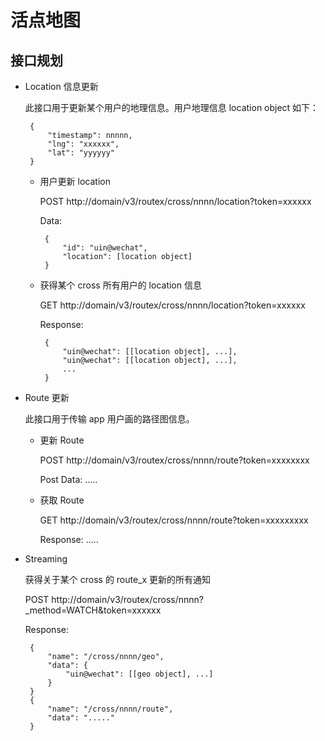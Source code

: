 # 活点地图

## 接口规划

 - Location 信息更新

    此接口用于更新某个用户的地理信息。用户地理信息 location object 如下：

        {
            "timestamp": nnnnn,
            "lng": "xxxxxx",
            "lat": "yyyyyy"
        }

     - 用户更新 location
     
        POST http://domain/v3/routex/cross/nnnn/location?token=xxxxxx

        Data: 

            {
                "id": "uin@wechat",
                "location": [location object]
            }

     - 获得某个 cross 所有用户的 location 信息

        GET http://domain/v3/routex/cross/nnnn/location?token=xxxxxx

        Response: 
        
            {
                "uin@wechat": [[location object], ...],
                "uin@wechat": [[location object], ...],
                ...
            }

 - Route 更新

    此接口用于传输 app 用户画的路径图信息。

     - 更新 Route
    
        POST http://domain/v3/routex/cross/nnnn/route?token=xxxxxxxx

        Post Data: .....

     - 获取 Route

        GET http://domain/v3/routex/cross/nnnn/route?token=xxxxxxxxx

        Response: .....

 - Streaming
 
    获得关于某个 cross 的 route_x 更新的所有通知

    POST http://domain/v3/routex/cross/nnnn?\_method=WATCH&token=xxxxxx

    Response:

        {
            "name": "/cross/nnnn/geo",
            "data": {
                "uin@wechat": [[geo object], ...]
            }
        }
        {
            "name": "/cross/nnnn/route",
            "data": "....." 
        }
